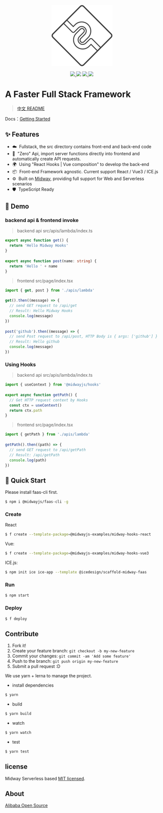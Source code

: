 <p align="center">
  <img src="./assets/midway-logo.png">
</p>

<p align="center">
  <a href="https://www.npmjs.com/package/@midwayjs/hooks">
    <img src="https://img.shields.io/npm/v/@midwayjs/hooks/latest?style=for-the-badge">
  </a>
  <img src="https://img.shields.io/github/workflow/status/midwayjs/hooks/Node.js%20CI/master?style=for-the-badge">
  <a href="https://codecov.io/gh/midwayjs/hooks">
    <img src="https://img.shields.io/codecov/c/github/midwayjs/hooks?style=for-the-badge">
  </a>
  <img src="https://img.shields.io/npm/l/@midwayjs/hooks?style=for-the-badge">
</p>

# A Faster Full Stack Framework

> [中文 README](./README.zh-cn.md)

Docs：[Getting Started](https://www.yuque.com/midwayjs/faas/quickstart_integration?translate=en)

## ✨ Features

- ☁️&nbsp;&nbsp;Fullstack, the src directory contains front-end and back-end code
- 🌈&nbsp;&nbsp;"Zero" Api, import server functions directly into frontend and automatically create API requests.
- 🌍&nbsp;&nbsp;Using "React Hooks | Vue composition" to develop the back-end
- 📦&nbsp;&nbsp;Front-end Framework agnostic. Current support React / Vue3 / ICE.js
- ⚙️&nbsp;&nbsp;Built on [Midway](https://github.com/midwayjs/midway), providing full support for Web and Serverless scenarios
- 🛡&nbsp;&nbsp;TypeScript Ready

## 🌰 Demo

### backend api & frontend invoke

> backend api
> src/apis/lambda/index.ts

```typescript
export async function get() {
  return 'Hello Midway Hooks'
}

export async function post(name: string) {
  return 'Hello ' + name
}
```

> frontend
> src/page/index.tsx

```typescript
import { get, post } from './apis/lambda'

get().then((message) => {
  // send GET request to /api/get
  // Result: Hello Midway Hooks
  console.log(message)
})

post('github').then((message) => {
  // send Post request to /api/post, HTTP Body is { args: ['github'] }
  // Result: Hello github
  console.log(message)
})
```

### Using Hooks

> backend api
> src/apis/lambda/index.ts

```typescript
import { useContext } from '@midwayjs/hooks'

export async function getPath() {
  // Get HTTP request context by Hooks
  const ctx = useContext()
  return ctx.path
}
```

> frontend
> src/page/index.tsx

```typescript
import { getPath } from './apis/lambda'

getPath().then((path) => {
  // send GET request to /api/getPath
  // Result: /api/getPath
  console.log(path)
})
```

## 🚀 Quick Start

Please install faas-cli first.

```bash
$ npm i @midwayjs/faas-cli -g
```

### Create

React

```bash
$ f create --template-package=@midwayjs-examples/midway-hooks-react
```

Vue:

```bash
$ f create --template-package=@midwayjs-examples/midway-hooks-vue3
```

ICE.js:

```bash
$ npm init ice ice-app --template @icedesign/scaffold-midway-faas
```

### Run

```bash
$ npm start
```

### Deploy

```bash
$ f deploy
```

## Contribute


1. Fork it!
2. Create your feature branch: `git checkout -b my-new-feature`
3. Commit your changes: `git commit -am 'Add some feature'`
4. Push to the branch: `git push origin my-new-feature`
5. Submit a pull request :D

We use yarn + lerna to manage the project.

- install dependencies

```bash
$ yarn
```

- build

```bash
$ yarn build
```

- watch

```bash
$ yarn watch
```

- test

```bash
$ yarn test
```

## license

Midway Serverless based [MIT licensed](./LICENSE).

## About

[Alibaba Open Source](https://opensource.alibaba.com/)
